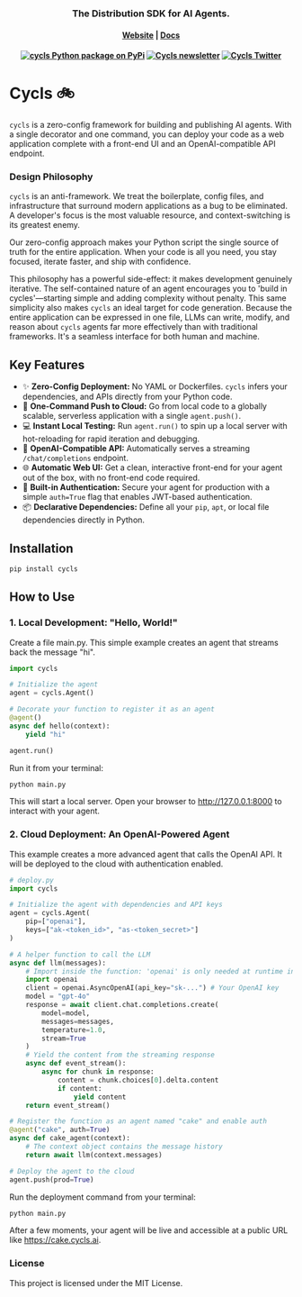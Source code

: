 <h3 align="center">
The Distribution SDK for AI Agents.
</h3>

<h4 align="center">
  <a href="https://cycls.com">Website</a> |
  <a href="https://docs.cycls.com">Docs</a>
</h4>

<h4 align="center">
  <a href="https://pypi.python.org/pypi/cycls"><img src="https://img.shields.io/pypi/v/cycls.svg?label=cycls+pypi&color=blueviolet" alt="cycls Python package on PyPi" /></a>
  <a href="https://blog.cycls.com"><img src="https://img.shields.io/badge/newsletter-blueviolet.svg?logo=substack&label=cycls" alt="Cycls newsletter" /></a>
  <a href="https://x.com/cycls_">
    <img src="https://img.shields.io/twitter/follow/cycls_" alt="Cycls Twitter" />
  </a>
</h4>


# Cycls 🚲

`cycls` is a zero-config framework for building and publishing AI agents. With a single decorator and one command, you can deploy your code as a web application complete with a front-end UI and an OpenAI-compatible API endpoint.

### Design Philosophy
`cycls` is an anti-framework. We treat the boilerplate, config files, and infrastructure that surround modern applications as a bug to be eliminated. A developer's focus is the most valuable resource, and context-switching is its greatest enemy.

Our zero-config approach makes your Python script the single source of truth for the entire application. When your code is all you need, you stay focused, iterate faster, and ship with confidence.

This philosophy has a powerful side-effect: it makes development genuinely iterative. The self-contained nature of an agent encourages you to 'build in cycles'—starting simple and adding complexity without penalty. This same simplicity also makes `cycls` an ideal target for code generation. Because the entire application can be expressed in one file, LLMs can write, modify, and reason about `cycls` agents far more effectively than with traditional frameworks. It's a seamless interface for both human and machine.


## Key Features

* ✨ **Zero-Config Deployment:** No YAML or Dockerfiles. `cycls` infers your dependencies, and APIs directly from your Python code.
* 🚀 **One-Command Push to Cloud:** Go from local code to a globally scalable, serverless application with a single `agent.push()`.
* 💻 **Instant Local Testing:** Run `agent.run()` to spin up a local server with hot-reloading for rapid iteration and debugging.
* 🤖 **OpenAI-Compatible API:** Automatically serves a streaming `/chat/completions` endpoint.
* 🌐 **Automatic Web UI:** Get a clean, interactive front-end for your agent out of the box, with no front-end code required.
* 🔐 **Built-in Authentication:** Secure your agent for production with a simple `auth=True` flag that enables JWT-based authentication.
* 📦 **Declarative Dependencies:** Define all your `pip`, `apt`, or local file dependencies directly in Python.


## Installation

```bash
pip install cycls
```

## How to Use
### 1. Local Development: "Hello, World!"

Create a file main.py. This simple example creates an agent that streams back the message "hi".

```py
import cycls

# Initialize the agent
agent = cycls.Agent()

# Decorate your function to register it as an agent
@agent()
async def hello(context):
    yield "hi"

agent.run()
```

Run it from your terminal:

```bash
python main.py
```
This will start a local server. Open your browser to http://127.0.0.1:8000 to interact with your agent.

### 2. Cloud Deployment: An OpenAI-Powered Agent
This example creates a more advanced agent that calls the OpenAI API. It will be deployed to the cloud with authentication enabled.

```py
# deploy.py
import cycls

# Initialize the agent with dependencies and API keys
agent = cycls.Agent(
    pip=["openai"],
    keys=["ak-<token_id>", "as-<token_secret>"]
)

# A helper function to call the LLM
async def llm(messages):
    # Import inside the function: 'openai' is only needed at runtime in the container.
    import openai
    client = openai.AsyncOpenAI(api_key="sk-...") # Your OpenAI key
    model = "gpt-4o"
    response = await client.chat.completions.create(
        model=model,
        messages=messages,
        temperature=1.0,
        stream=True
    )
    # Yield the content from the streaming response
    async def event_stream():
        async for chunk in response:
            content = chunk.choices[0].delta.content
            if content:
                yield content
    return event_stream()

# Register the function as an agent named "cake" and enable auth
@agent("cake", auth=True)
async def cake_agent(context):
    # The context object contains the message history
    return await llm(context.messages)

# Deploy the agent to the cloud
agent.push(prod=True)
```

Run the deployment command from your terminal:

```bash
python main.py
```
After a few moments, your agent will be live and accessible at a public URL like https://cake.cycls.ai.

### License
This project is licensed under the MIT License.
